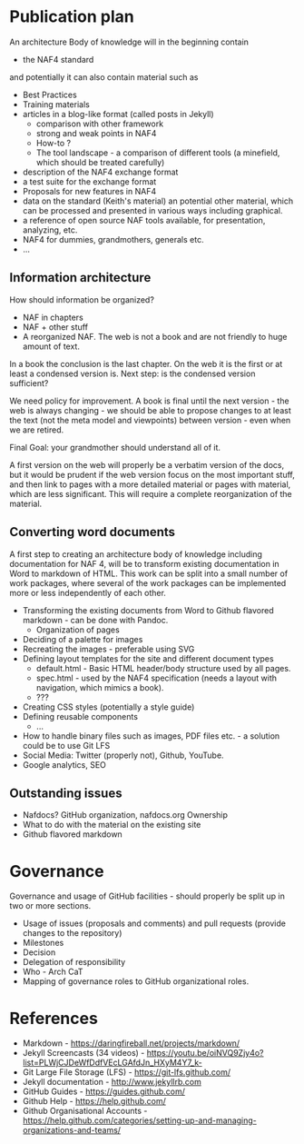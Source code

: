# Publication plan

An architecture Body of knowledge will in the beginning contain

  * the NAF4 standard

and potentially it can also contain material such as

* Best Practices
* Training materials
* articles in a blog-like format (called posts in Jekyll)
   * comparison with other framework
   * strong and weak points in NAF4
   * How-to ?
   * The tool landscape - a comparison of different tools (a minefield, which should be treated carefully)
* description of the NAF4 exchange format
* a test suite for the exchange format
* Proposals for new features in NAF4
* data on the standard (Keith's material) an potential other material, which can be processed and presented in various ways including graphical.
* a reference of open source NAF tools available, for presentation, analyzing, etc.
* NAF4 for dummies, grandmothers, generals etc.
* ...

##  Information  architecture

How should information be organized?

* NAF in chapters
* NAF + other stuff
* A reorganized NAF. The web is not a book and are not friendly to huge amount of text.


In a book the conclusion is the last chapter. On the web it is the first or at
least a condensed version is. Next step: is the condensed version sufficient?

We need policy for improvement. A book is final until the next version - the web
is always changing - we should be able to propose changes to at least the text
(not the meta model and viewpoints) between version - even when we are retired.

Final Goal: your grandmother should understand all of it.

A first version on the web will properly be a verbatim version of the docs, but
it would be prudent if the web version focus on the most important stuff, and
then link to pages with a more detailed material or pages with material, which
are less significant. This will require a complete reorganization of the
material.




## Converting word documents

A first step to creating an architecture body of knowledge including
documentation for NAF 4, will be to transform existing documentation in Word to
markdown of HTML. This work can be split into a small number of work packages,
where several of the work packages can be implemented more or less independently
of each other.

* Transforming the existing documents from Word to Github flavored markdown - can be done with Pandoc.
   * Organization of pages
* Deciding of a palette for images
* Recreating the images - preferable using SVG
* Defining layout templates for the site and different document types
   * default.html - Basic HTML header/body structure used by all pages.
   * spec.html - used by the NAF4 specification (needs a layout with
      navigation, which mimics a book).
   * ???
* Creating CSS styles (potentially a style guide)
* Defining reusable components
   * ...
* How to handle binary files such as images, PDF files etc. - a solution could be to use Git LFS
* Social Media: Twitter (properly not), Github, YouTube.
* Google analytics, SEO

## Outstanding issues

* Nafdocs? GitHub organization, nafdocs.org Ownership
* What to do with the material on the existing site
* Github flavored markdown

# Governance

Governance and usage of GitHub facilities - should properly be split up in two or more sections.

* Usage of issues (proposals and comments) and pull requests (provide changes to the repository)
* Milestones
* Decision
* Delegation of responsibility
* Who - Arch CaT
* Mapping of governance roles to GitHub organizational roles.

# References

* Markdown - https://daringfireball.net/projects/markdown/
* Jekyll Screencasts (34 videos) -  https://youtu.be/oiNVQ9Zjy4o?list=PLWjCJDeWfDdfVEcLGAfdJn_HXyM4Y7_k-
* Git Large File Storage (LFS) - https://git-lfs.github.com/
* Jekyll documentation - http://www.jekyllrb.com
* GitHub Guides - https://guides.github.com/
* Github Help - https://help.github.com/
* Github Organisational Accounts -https://help.github.com/categories/setting-up-and-managing-organizations-and-teams/
